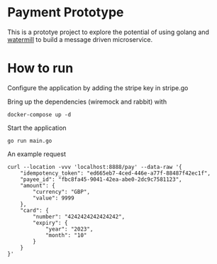 # Payment Prototype

This is a prototye project to explore the potential of using golang and [watermill](https://watermill.io/) to build a message driven microservice.


# How to run

Configure the application by adding the stripe key in stripe.go


Bring up the dependencies (wiremock and rabbit) with 

```
docker-compose up -d
```

Start the application
```
go run main.go
```

An example request
```
curl --location -vvv 'localhost:8888/pay' --data-raw '{
    "idempotency_token": "ed665eb7-4ced-446e-a77f-88487f42ec1f",
    "payee_id": "fbc8fa45-9041-42ea-abe0-2dc9c7581123",
    "amount": {
        "currency": "GBP",
        "value": 9999
    },
    "card": {
        "number": "4242424242424242",
        "expiry": {
            "year": "2023",
            "month": "10"
        }
    }
}'
```